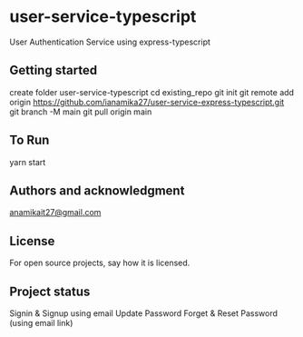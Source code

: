 # user-service-typescript

User Authentication Service using express-typescript

## Getting started

create folder user-service-typescript
cd existing_repo
git init
git remote add origin https://github.com/ianamika27/user-service-express-typescript.git
git branch -M main
git pull origin main


## To Run
yarn start

## Authors and acknowledgment
anamikait27@gmail.com

## License
For open source projects, say how it is licensed.

## Project status

Signin & Signup using email
Update Password
Forget & Reset Password (using email link)
